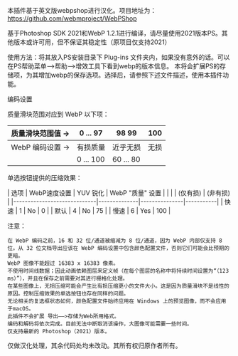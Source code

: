 本插件基于英文版webpshop进行汉化。项目地址为：https://github.com/webmproject/WebPShop

基于Photoshop SDK 2021和WebP 1.2.1进行编译，请尽量使用2021版本PS。其他版本或许可用，但不保证其稳定性（原项目仅支持2021）

使用方法：将其放入PS安装目录下 Plug-ins 文件夹内，如果没有意外的话。可以在PS帮助菜单——>帮助——>增效工具下看到webp的版本信息。
本将会扩展PS的存储项，为其增加webp的保存选项。选择后，请参照下述文件描述，使用本插件功能。

编码设置 

质量滑块范围对应到 WebP 以下项：

|       质量滑块范围值     -> | 0    ...    97 | 98         99 |    100     |
|-----------------------------|--------------|---------------|-----------|
|       WebP 编码设置     -> |   有损质量   |    近乎无损   |    无损   |
|                             |    0 ... 100   |     60 ... 80    |           |

单选按钮提供的压缩效果：

| 选项 |    WebP速度设置     |   YUV 锐化  |      WebP "质量" 设置     |
|      |                       |   (仅有损)   |           (非有损)         |
|-----------------------------|--------------|---------------|-----------|
| 快速 |          1            |      No     |             0            |
| 默认 |          4            |      No     |            75            |
| 慢速 |          6            |      Yes     |           100            |

注意： 

    在 WebP 编码之前，16 和 32 位/通道被缩减为 8 位/通道，因为 WebP 内部仅支持 8 位。从 32 位文档导出应该在 WebP 编码设置中包含颜色配置文件，否则它们可能会比预期的更暗。
    WebP 图像不能超过 16383 x 16383 像素。
    不使用时间线数据；因此动画依赖图层来定义帧（在每个图层的名称中将持续时间设置为“（123 ms）”），并且在保存之前需要对其进行栅格化处理。
    在某些图像上，无损压缩可能会产生比有损压缩更小的文件大小。这是因为质量滑块不是线性的原因。控制压缩效果的单选按钮也存在同样的问题。
    无论相关的复选框状态如何，颜色配置文件始终应用在 Windows 上的预览图像，而不会应用于macOS。
    此插件不会扩展 导出——>存储为Web所用格式。
    编码和解码将依次完成。目前无法中断取消该操作，大图像可能需要一些时间。
    仅支持最新的 Photoshop（2021）版本。

仅做汉化处理，其余代码处均未改动。其所有权归原作者所有。
